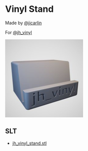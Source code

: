 # Vinyl Stand

Made by [@jicarlin](https://www.instagram.com/jicarlin/)

For [@jh_vinyl](https://www.instagram.com/jh_vinyl/)

![JH Vinyl](images/jh_vinyl.png "JH Vinyl")

## SLT

- [jh_vinyl_stand.stl](jh_vinyl_stand.stl)
